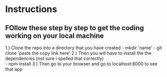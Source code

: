 # Instructions

## FOllow these step by step to get the coding working on your local machine

1.) Clone the repo into a directory that you have created
	- mkdir 'name'
	- git clone 'paste the copy link here'
2.) Then you will have to install the the dependencies (not sure i spelled that correctly)	
	- npm install
3.) Then go to your browser and go to localhost:8000 to see that app